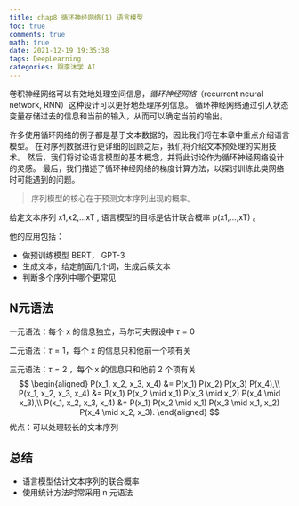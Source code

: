 ```yaml
---
title: chap8 循环神经网络(1) 语言模型
toc: true
comments: true
math: true
date: 2021-12-19 19:35:38
tags: DeepLearning
categories: 跟李沐学 AI
---
```


卷积神经网络可以有效地处理空间信息，*循环神经网络*（recurrent neural network, RNN）这种设计可以更好地处理序列信息。 循环神经网络通过引入状态变量存储过去的信息和当前的输入，从而可以确定当前的输出。

许多使用循环网络的例子都是基于文本数据的，因此我们将在本章中重点介绍语言模型。 在对序列数据进行更详细的回顾之后，我们将介绍文本预处理的实用技术。 然后，我们将讨论语言模型的基本概念，并将此讨论作为循环神经网络设计的灵感。 最后，我们描述了循环神经网络的梯度计算方法，以探讨训练此类网络时可能遇到的问题。

<!--more-->

> 序列模型的核心在于预测文本序列出现的概率。



给定文本序列 x1,x2,…xT , 语言模型的目标是估计联合概率 p(x1,…,xT) 。

他的应用包括：

- 做预训练模型 BERT， GPT-3
- 生成文本，给定前面几个词，生成后续文本
- 判断多个序列中哪个更常见



## N元语法

一元语法：每个 x 的信息独立，马尔可夫假设中 $\tau = 0$

二元语法：$\tau = 1$，每个 x 的信息只和他前一个项有关

三元语法：$\tau = 2$ ，每个 x 的信息只和他前 2 个项有关
$$
\begin{aligned}
P(x_1, x_2, x_3, x_4) &=  P(x_1) P(x_2) P(x_3) P(x_4),\\
P(x_1, x_2, x_3, x_4) &=  P(x_1) P(x_2  \mid  x_1) P(x_3  \mid  x_2) P(x_4  \mid  x_3),\\
P(x_1, x_2, x_3, x_4) &=  P(x_1) P(x_2  \mid  x_1) P(x_3  \mid  x_1, x_2) P(x_4  \mid  x_2, x_3).
\end{aligned}
$$
优点：可以处理较长的文本序列



## 总结

- 语言模型估计文本序列的联合概率
- 使用统计方法时常采用 n 元语法

